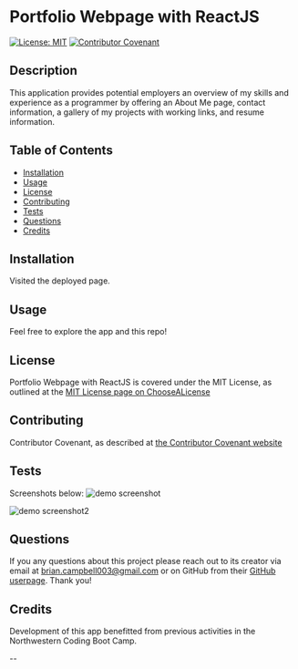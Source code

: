 
# Portfolio Webpage with ReactJS

[![License: MIT](https://img.shields.io/badge/License-MIT-yellow.svg)](https://opensource.org/licenses/MIT)
[![Contributor Covenant](https://img.shields.io/badge/Contributor%20Covenant-2.1-4baaaa.svg)](code_of_conduct.md)

## Description

This application provides potential employers an overview of my skills and experience as a programmer by offering an About Me page, contact information, a gallery of my projects with working links, and resume information.

## Table of Contents

- [Installation](#installation)
- [Usage](#usage)
- [License](#license)
- [Contributing](#contributing)
- [Tests](#tests)
- [Questions](#questions)
- [Credits](#credits)


## Installation

Visited the deployed page.

## Usage

Feel free to explore the app and this repo!

## License

Portfolio Webpage with ReactJS is covered under the MIT License, as outlined at the [MIT License page on ChooseALicense](https://choosealicense.com/licenses/mit/)

## Contributing

Contributor Covenant, as described at [the Contributor Covenant website](https://www.contributor-covenant.org/)

## Tests

Screenshots below:
![demo screenshot](/portfolio/src/assets/demo1.png)


![demo screenshot2](/portfolio/src/assets/demo2.png)

## Questions

If you any questions about this project please reach out to its creator via email at brian.campbell003@gmail.com or on GitHub from their [GitHub userpage](https://www.github.com/briancampbell003). Thank you!

## Credits

Development of this app benefitted from previous activities in the Northwestern Coding Boot Camp.

--
        
